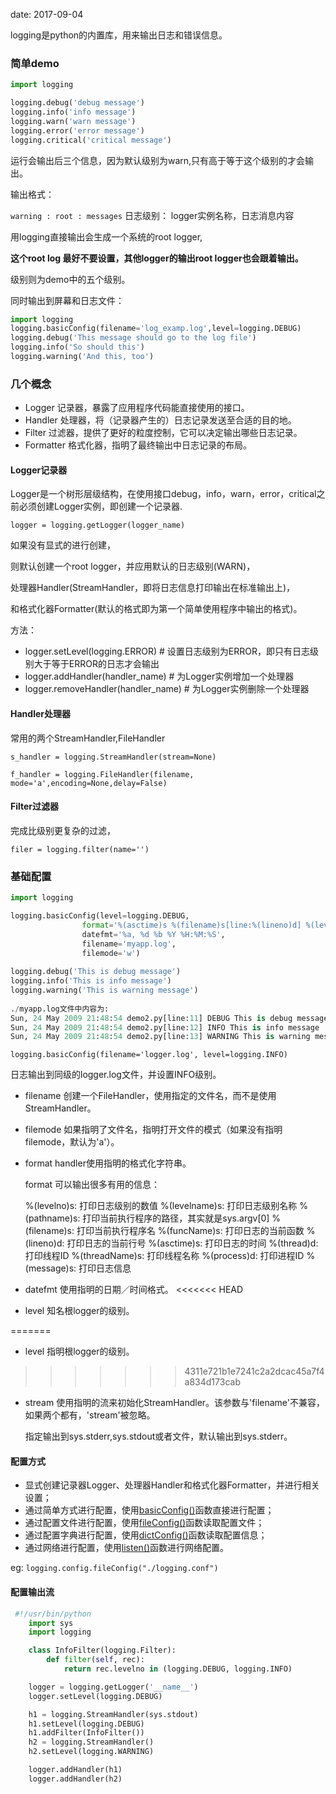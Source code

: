 date: 2017-09-04



logging是python的内置库，用来输出日志和错误信息。

### 简单demo

```python
import logging

logging.debug('debug message')
logging.info('info message')
logging.warn('warn message')
logging.error('error message')
logging.critical('critical message')
```

运行会输出后三个信息，因为默认级别为warn,只有高于等于这个级别的才会输出。

输出格式：

`warning : root : messages`   日志级别： logger实例名称，日志消息内容

用logging直接输出会生成一个系统的root logger,

**这个root log 最好不要设置，其他logger的输出root logger也会跟着输出。**

级别则为demo中的五个级别。

同时输出到屏幕和日志文件：

```python
import logging
logging.basicConfig(filename='log_examp.log',level=logging.DEBUG)
logging.debug('This message should go to the log file')
logging.info('So should this')
logging.warning('And this, too')
```



### 几个概念

- Logger 记录器，暴露了应用程序代码能直接使用的接口。
- Handler 处理器，将（记录器产生的）日志记录发送至合适的目的地。
- Filter 过滤器，提供了更好的粒度控制，它可以决定输出哪些日志记录。
- Formatter 格式化器，指明了最终输出中日志记录的布局。



####  Logger记录器

Logger是一个树形层级结构，在使用接口debug，info，warn，error，critical之前必须创建Logger实例，即创建一个记录器.

`logger = logging.getLogger(logger_name)`

如果没有显式的进行创建，

则默认创建一个root logger，并应用默认的日志级别(WARN)，

处理器Handler(StreamHandler，即将日志信息打印输出在标准输出上)，

和格式化器Formatter(默认的格式即为第一个简单使用程序中输出的格式)。

方法：

* logger.setLevel(logging.ERROR)  # 设置日志级别为ERROR，即只有日志级别大于等于ERROR的日志才会输出
* logger.addHandler(handler_name)  # 为Logger实例增加一个处理器
* logger.removeHandler(handler_name)   # 为Logger实例删除一个处理器



#### Handler处理器

常用的两个StreamHandler,FileHandler

`s_handler = logging.StreamHandler(stream=None)`

`f_handler = logging.FileHandler(filename, mode='a',encoding=None,delay=False)`



#### Filter过滤器

完成比级别更复杂的过滤，

`filer = logging.filter(name='')`





### 基础配置

```python
import logging

logging.basicConfig(level=logging.DEBUG,
                format='%(asctime)s %(filename)s[line:%(lineno)d] %(levelname)s %(message)s',
                datefmt='%a, %d %b %Y %H:%M:%S',
                filename='myapp.log',
                filemode='w')
    
logging.debug('This is debug message')
logging.info('This is info message')
logging.warning('This is warning message')
 
./myapp.log文件中内容为:
Sun, 24 May 2009 21:48:54 demo2.py[line:11] DEBUG This is debug message
Sun, 24 May 2009 21:48:54 demo2.py[line:12] INFO This is info message
Sun, 24 May 2009 21:48:54 demo2.py[line:13] WARNING This is warning message
```



`logging.basicConfig(filename='logger.log', level=logging.INFO)`

日志输出到同级的logger.log文件，并设置INFO级别。

* filename 创建一个FileHandler，使用指定的文件名，而不是使用StreamHandler。

* filemode 如果指明了文件名，指明打开文件的模式（如果没有指明filemode，默认为'a'）。

* format   handler使用指明的格式化字符串。

  format 可以输出很多有用的信息：

   %(levelno)s: 打印日志级别的数值
   %(levelname)s: 打印日志级别名称
   %(pathname)s: 打印当前执行程序的路径，其实就是sys.argv[0]
   %(filename)s: 打印当前执行程序名
   %(funcName)s: 打印日志的当前函数
   %(lineno)d: 打印日志的当前行号
   %(asctime)s: 打印日志的时间
   %(thread)d: 打印线程ID
   %(threadName)s: 打印线程名称
   %(process)d: 打印进程ID
   %(message)s: 打印日志信息

* datefmt   使用指明的日期／时间格式。
<<<<<<< HEAD

* level  知名根logger的级别。

=======
* level 指明根logger的级别。
>>>>>>> 4311e721b1e7241c2a2dcac45a7f4a834d173cab
* stream   使用指明的流来初始化StreamHandler。该参数与'filename'不兼容，如果两个都有，'stream'被忽略。

  指定输出到sys.stderr,sys.stdout或者文件，默认输出到sys.stderr。



#### 配置方式

* 显式创建记录器Logger、处理器Handler和格式化器Formatter，并进行相关设置；
* 通过简单方式进行配置，使用[basicConfig()](http://python.usyiyi.cn/python_278/library/logging.html#logging.basicConfig)函数直接进行配置；
* 通过配置文件进行配置，使用[fileConfig()](http://python.usyiyi.cn/python_278/library/logging.config.html#logging.config.fileConfig)函数读取配置文件；
* 通过配置字典进行配置，使用[dictConfig()](http://python.usyiyi.cn/python_278/library/logging.config.html#logging.config.dictConfig)函数读取配置信息；
* 通过网络进行配置，使用[listen()](http://python.usyiyi.cn/python_278/library/logging.config.html#logging.config.listen)函数进行网络配置。

eg: `logging.config.fileConfig("./logging.conf")`





#### 配置输出流

```python
 #!/usr/bin/python
    import sys
    import logging

    class InfoFilter(logging.Filter):
        def filter(self, rec):
            return rec.levelno in (logging.DEBUG, logging.INFO)

    logger = logging.getLogger('__name__')
    logger.setLevel(logging.DEBUG)

    h1 = logging.StreamHandler(sys.stdout)
    h1.setLevel(logging.DEBUG)
    h1.addFilter(InfoFilter())
    h2 = logging.StreamHandler()
    h2.setLevel(logging.WARNING)

    logger.addHandler(h1)
    logger.addHandler(h2)
```

